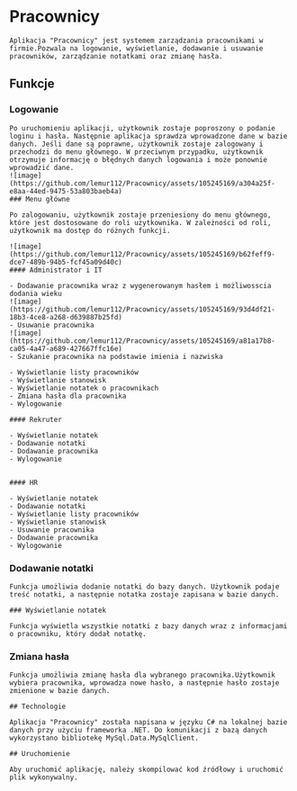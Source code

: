 # Pracownicy

    Aplikacja "Pracownicy" jest systemem zarządzania pracownikami w firmie.Pozwala na logowanie, wyświetlanie, dodawanie i usuwanie pracowników, zarządzanie notatkami oraz zmianę hasła.

## Funkcje

### Logowanie

    Po uruchomieniu aplikacji, użytkownik zostaje poproszony o podanie loginu i hasła. Następnie aplikacja sprawdza wprowadzone dane w bazie danych. Jeśli dane są poprawne, użytkownik zostaje zalogowany i przechodzi do menu głównego. W przeciwnym przypadku, użytkownik otrzymuje informację o błędnych danych logowania i może ponownie wprowadzić dane.
    ![image](https://github.com/lemur112/Pracownicy/assets/105245169/a304a25f-e8aa-44ed-9475-53a803baeb4a)
    ### Menu główne

    Po zalogowaniu, użytkownik zostaje przeniesiony do menu głównego, które jest dostosowane do roli użytkownika. W zależności od roli, użytkownik ma dostęp do różnych funkcji.

    ![image](https://github.com/lemur112/Pracownicy/assets/105245169/b62feff9-dce7-489b-94b5-fcf45a09d40c)
    #### Administrator i IT

    - Dodawanie pracownika wraz z wygenerowanym hasłem i możliwosscia dodania wieku
    ![image](https://github.com/lemur112/Pracownicy/assets/105245169/93d4df21-18b3-4ce8-a268-d639887b25fd)
    - Usuwanie pracownika
    ![image](https://github.com/lemur112/Pracownicy/assets/105245169/a81a17b8-ca05-4a47-a689-427667ffc16e)
    - Szukanie pracownika na podstawie imienia i nazwiska

    - Wyświetlanie listy pracowników
    - Wyświetlanie stanowisk
    - Wyświetlanie notatek o pracownikach
    - Zmiana hasła dla pracownika
    - Wylogowanie

    #### Rekruter

    - Wyświetlanie notatek
    - Dodawanie notatki
    - Dodawanie pracownika
    - Wylogowanie


    #### HR

    - Wyświetlanie notatek
    - Dodawanie notatki
    - Wyświetlanie listy pracowników
    - Wyświetlanie stanowisk
    - Usuwanie pracownika
    - Dodawanie pracownika
    - Wylogowanie

### Dodawanie notatki

    Funkcja umożliwia dodanie notatki do bazy danych. Użytkownik podaje treść notatki, a następnie notatka zostaje zapisana w bazie danych.

    ### Wyświetlanie notatek

    Funkcja wyświetla wszystkie notatki z bazy danych wraz z informacjami o pracowniku, który dodał notatkę.

### Zmiana hasła

    Funkcja umożliwia zmianę hasła dla wybranego pracownika.Użytkownik wybiera pracownika, wprowadza nowe hasło, a następnie hasło zostaje zmienione w bazie danych.

    ## Technologie

    Aplikacja "Pracownicy" została napisana w języku C# na lokalnej bazie danych przy użyciu frameworka .NET. Do komunikacji z bazą danych wykorzystano bibliotekę MySql.Data.MySqlClient.

    ## Uruchomienie

    Aby uruchomić aplikację, należy skompilować kod źródłowy i uruchomić plik wykonywalny.
